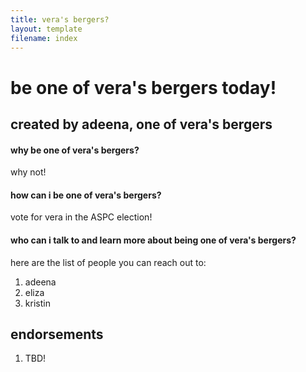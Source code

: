 ```yaml
---
title: vera's bergers?
layout: template
filename: index
--- 
```


# be one of vera's bergers today!

## created by adeena, one of vera's bergers

#### why be one of vera's bergers?
why not! 

#### how can i be one of vera's bergers?
vote for vera in the ASPC election!

#### who can i talk to and learn more about being one of vera's bergers?
here are the list of people you can reach out to:
1. adeena
2. eliza
3. kristin

## endorsements
1. TBD!
